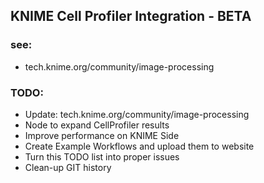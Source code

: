 KNIME Cell Profiler Integration - BETA
--------------
### see: 
* tech.knime.org/community/image-processing

### TODO:
* Update: tech.knime.org/community/image-processing
* Node to expand CellProfiler results
* Improve performance on KNIME Side
* Create Example Workflows and upload them to website
* Turn this TODO list into proper issues
* Clean-up GIT history
